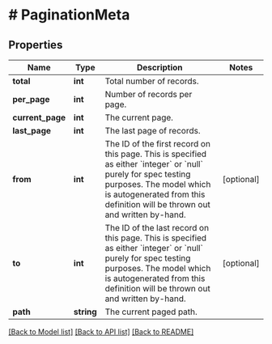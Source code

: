 # # PaginationMeta

## Properties

Name | Type | Description | Notes
------------ | ------------- | ------------- | -------------
**total** | **int** | Total number of records. |
**per_page** | **int** | Number of records per page. |
**current_page** | **int** | The current page. |
**last_page** | **int** | The last page of records. |
**from** | **int** | The ID of the first record on this page. This is specified as either &#x60;integer&#x60; or &#x60;null&#x60; purely for spec testing purposes. The model which is autogenerated from this definition will be thrown out and written by-hand. | [optional]
**to** | **int** | The ID of the last record on this page. This is specified as either &#x60;integer&#x60; or &#x60;null&#x60; purely for spec testing purposes. The model which is autogenerated from this definition will be thrown out and written by-hand. | [optional]
**path** | **string** | The current paged path. |

[[Back to Model list]](../../README.md#models) [[Back to API list]](../../README.md#endpoints) [[Back to README]](../../README.md)
